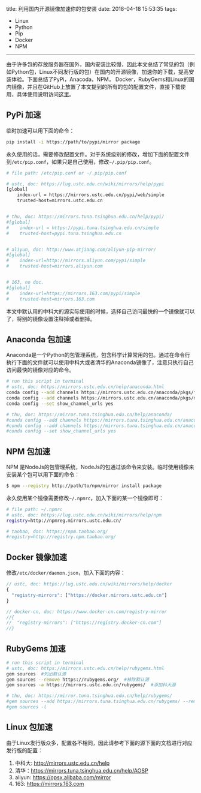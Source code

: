 title: 利用国内开源镜像加速你的包安装
date: 2018-04-18 15:53:35
tags:
 - Linux
 - Python
 - Pip
 - Docker
 - NPM
---
 
由于许多包的存放服务器在国外，国内安装比较慢，因此本文总结了常见的包（例如Python包，Linux不同发行版的包）在国内的开源镜像，加速你的下载，提高安装体验。下面总结了PyPi，Anacoda，NPM， Docker，RubyGems和Linux的国内镜像，并且在GitHub上放置了本文提到的所有的包的配置文件，直接下载使用，具体使用说明访问[这里](https://github.com/vra/mirrors-china)。
<!--more-->
## PyPi 加速
临时加速可以用下面的命令：
```bash
pip install -i https://path/to/pypi/mirror package
```
永久使用的话，需要修改配置文件。对于系统级别的修改，增加下面的配置文件到`/etc/pip.conf`，如果只是自己使用，修改`~/.pip/pip.conf`。
```bash
# file path: /etc/pip.conf or ~/.pip/pip.conf

# ustc, doc: https://lug.ustc.edu.cn/wiki/mirrors/help/pypi
[global]
    index-url = https://mirrors.ustc.edu.cn/pypi/web/simple
    trusted-host=mirrors.ustc.edu.cn


# thu, doc: https://mirrors.tuna.tsinghua.edu.cn/help/pypi/
#[global]
#    index-url = https://pypi.tuna.tsinghua.edu.cn/simple
#    trusted-host=pypi.tuna.tsinghua.edu.cn


# aliyun, doc: http://www.atjiang.com/aliyun-pip-mirror/
#[global]    
#    index-url=http://mirrors.aliyun.com/pypi/simple
#    trusted-host=mirrors.aliyun.com


# 163, no doc.
#[global]
#    index-url=https://mirrors.163.com/pypi/simple
#    trusted-host=mirrors.163.com
```

本文中默认用的中科大的源实际使用的时候，选择自己访问最快的**一个**镜像就可以了，将别的镜像设置注释掉或者删掉。


## Anaconda 包加速
Anaconda是一个Python的包管理系统，包含科学计算常用的包。通过在命令行执行下面的文件就可以使用中科大或者清华的Anaconda镜像了，注意只执行自己访问最快的镜像对应的命令。
```bash
# run this script in terminal
# ustc, doc: https://mirrors.ustc.edu.cn/help/anaconda.html
conda config --add channels https://mirrors.ustc.edu.cn/anaconda/pkgs/free/
conda config --add channels https://mirrors.ustc.edu.cn/anaconda/pkgs/main/
conda config --set show_channel_urls yes

# thu, doc: https://mirror.tuna.tsinghua.edu.cn/help/anaconda/
#conda config --add channels https://mirrors.tuna.tsinghua.edu.cn/anaconda/pkgs/free/
#conda config --add channels https://mirrors.tuna.tsinghua.edu.cn/anaconda/pkgs/main/
#conda config --set show_channel_urls yes
```

## NPM 包加速
NPM 是NodeJs的包管理系统，NodeJs的包通过该命令来安装。临时使用镜像来安装某个包可以用下面的命令：
```bash
$ npm --registry http://path/to/npm/mirror install package
```
永久使用某个镜像需要修改`~/.npmrc`，加入下面的某一个镜像即可：
```bash
# file path: ~/.npmrc
# ustc, doc: https://lug.ustc.edu.cn/wiki/mirrors/help/npm
registry=http://npmreg.mirrors.ustc.edu.cn/

# taobao, doc: https://npm.taobao.org/
#registry=http://registry.npm.taobao.org/
```

## Docker 镜像加速
修改`/etc/docker/daemon.json`，加入下面的内容：
```js
// ustc, doc: https://lug.ustc.edu.cn/wiki/mirrors/help/docker
{
  "registry-mirrors": ["https://docker.mirrors.ustc.edu.cn"]
}

// docker-cn, doc: https://www.docker-cn.com/registry-mirror 
//{
//  "registry-mirrors": ["https://registry.docker-cn.com"]
//}
```

## RubyGems 加速
```bash
# run this script in terminal
# ustc, doc: https://mirrors.ustc.edu.cn/help/rubygems.html
gem sources  #列出默认源
gem sources --remove https://rubygems.org/  #移除默认源
gem sources -a https://mirrors.ustc.edu.cn/rubygems/  #添加科大源

# thu, doc: https://mirror.tuna.tsinghua.edu.cn/help/rubygems/
#gem sources --add https://mirrors.tuna.tsinghua.edu.cn/rubygems/ --remove #https://rubygems.org/
#gem sources -l
```

## Linux 包加速
由于Linux发行版众多，配置各不相同，因此请参考下面的源下面的文档进行对应发行版的配置：
 1. 中科大: <http://mirrors.ustc.edu.cn/help>
 2. 清华：<https://mirrors.tuna.tsinghua.edu.cn/help/AOSP>
 3. aliyun: <https://opsx.alibaba.com/mirror>
 4. 163: <https://mirrors.163.com>
